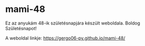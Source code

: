 # mami-48
Ez az anyukám 48-ik születésnapjára készült weboldala. Boldog Születésnapot!

A weboldal linkje: https://gergo06-py.github.io/mami-48/
